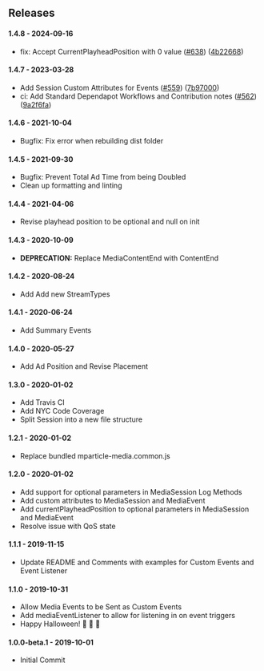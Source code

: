 ## Releases

#### 1.4.8 - 2024-09-16

-   fix: Accept CurrentPlayheadPosition with 0 value ([#638](https://github.com/mParticle/mparticle-web-media-sdk/pull/638)) ([4b22668](https://github.com/mParticle/mparticle-web-media-sdk/commit/4b22668940f3a3ac66469191e52ecf12015db732))

#### 1.4.7 - 2023-03-28

-   Add Session Custom Attributes for Events ([#559](https://github.com/mParticle/mparticle-web-media-sdk/pull/559)) ([7b97000](https://github.com/mParticle/mparticle-web-media-sdk/commit/7b97000f416632d30a562a920b96bf68b370966a))
-   ci: Add Standard Dependapot Workflows and Contribution notes ([#562](https://github.com/mParticle/mparticle-web-media-sdk/pull/562)) ([9a2f6fa](https://github.com/mParticle/mparticle-web-media-sdk/commit/9a2f6fabb8abc52debb5e7af1645cce48980a36c))

#### 1.4.6 - 2021-10-04

-   Bugfix: Fix error when rebuilding dist folder

#### 1.4.5 - 2021-09-30

-   Bugfix: Prevent Total Ad Time from being Doubled
-   Clean up formatting and linting

#### 1.4.4 - 2021-04-06

-   Revise playhead position to be optional and null on init

#### 1.4.3 - 2020-10-09

-   **DEPRECATION:** Replace MediaContentEnd with ContentEnd

#### 1.4.2 - 2020-08-24

-   Add Add new StreamTypes

#### 1.4.1 - 2020-06-24

-   Add Summary Events

#### 1.4.0 - 2020-05-27

-   Add Ad Position and Revise Placement

#### 1.3.0 - 2020-01-02

-   Add Travis CI
-   Add NYC Code Coverage
-   Split Session into a new file structure

#### 1.2.1 - 2020-01-02

-   Replace bundled mparticle-media.common.js

#### 1.2.0 - 2020-01-02

-   Add support for optional parameters in MediaSession Log Methods
-   Add custom attributes to MediaSession and MediaEvent
-   Add currentPlayheadPosition to optional parameters in MediaSession and MediaEvent
-   Resolve issue with QoS state

#### 1.1.1 - 2019-11-15

-   Update README and Comments with examples for Custom Events and Event Listener

#### 1.1.0 - 2019-10-31

-   Allow Media Events to be Sent as Custom Events
-   Add mediaEventListener to allow for listening in on event triggers
-   Happy Halloween! :jack_o_lantern: :jack_o_lantern: :japanese_goblin:

#### 1.0.0-beta.1 - 2019-10-01

-   Initial Commit
